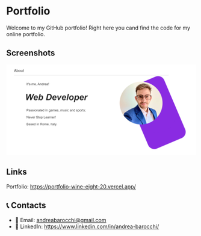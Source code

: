 # Portfolio

Welcome to my GitHub portfolio! Right here you cand find the code for my online portfolio.

## Screenshots

![Portfolio-image](portfolio/src/assets/images/portfolioScreen.png)

## Links

Portfolio: https://portfolio-wine-eight-20.vercel.app/

## 📞 Contacts

- 📨 Email: andreabarocchi@gmail.com
- 📱 LinkedIn: https://www.linkedin.com/in/andrea-barocchi/
